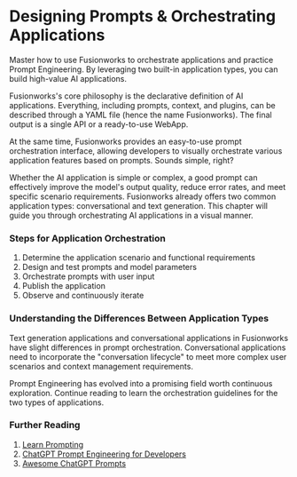 # Designing Prompts & Orchestrating Applications

Master how to use Fusionworks to orchestrate applications and practice Prompt Engineering. By leveraging two built-in application types, you can build high-value AI applications.

Fusionworks's core philosophy is the declarative definition of AI applications. Everything, including prompts, context, and plugins, can be described through a YAML file (hence the name Fusionworks). The final output is a single API or a ready-to-use WebApp.

At the same time, Fusionworks provides an easy-to-use prompt orchestration interface, allowing developers to visually orchestrate various application features based on prompts. Sounds simple, right?

Whether the AI application is simple or complex, a good prompt can effectively improve the model's output quality, reduce error rates, and meet specific scenario requirements. Fusionworks already offers two common application types: conversational and text generation. This chapter will guide you through orchestrating AI applications in a visual manner.

### Steps for Application Orchestration

1. Determine the application scenario and functional requirements
2. Design and test prompts and model parameters
3. Orchestrate prompts with user input
4. Publish the application
5. Observe and continuously iterate

### Understanding the Differences Between Application Types

Text generation applications and conversational applications in Fusionworks have slight differences in prompt orchestration. Conversational applications need to incorporate the "conversation lifecycle" to meet more complex user scenarios and context management requirements.

Prompt Engineering has evolved into a promising field worth continuous exploration. Continue reading to learn the orchestration guidelines for the two types of applications.

### Further Reading

1. [Learn Prompting](https://learnprompting.org/zh-Hans/)
2. [ChatGPT Prompt Engineering for Developers](https://www.deeplearning.ai/short-courses/chatgpt-prompt-engineering-for-developers/)
3. [Awesome ChatGPT Prompts](https://github.com/f/awesome-chatgpt-prompts)